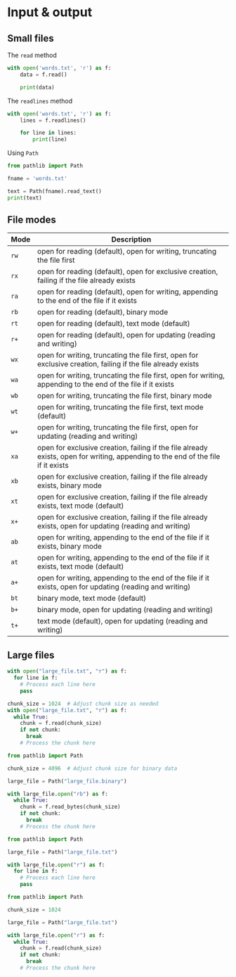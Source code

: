# Input & output

## Small files

The `read` method

```python
with open('words.txt', 'r') as f:
    data = f.read()

    print(data)
```

The `readlines` method

```python
with open('words.txt', 'r') as f:
    lines = f.readlines()

    for line in lines:
        print(line)
```

Using `Path`

```python
from pathlib import Path

fname = 'words.txt'

text = Path(fname).read_text()
print(text)
```

## File modes

| Mode | Description |
| --- | --- |
| `rw` | open for reading (default), open for writing, truncating the file first |
| `rx` | open for reading (default), open for exclusive creation, failing if the file already exists |
| `ra` | open for reading (default), open for writing, appending to the end of the file if it exists |
| `rb` | open for reading (default), binary mode |
| `rt` | open for reading (default), text mode (default) |
| `r+` | open for reading (default), open for updating (reading and writing) |
| `wx` | open for writing, truncating the file first, open for exclusive creation, failing if the file already exists |
| `wa` | open for writing, truncating the file first, open for writing, appending to the end of the file if it exists |
| `wb` | open for writing, truncating the file first, binary mode |
| `wt` | open for writing, truncating the file first, text mode (default) |
| `w+` | open for writing, truncating the file first, open for updating (reading and writing) |
| `xa` | open for exclusive creation, failing if the file already exists, open for writing, appending to the end of the file if it exists |
| `xb` | open for exclusive creation, failing if the file already exists, binary mode |
| `xt` | open for exclusive creation, failing if the file already exists, text mode (default) |
| `x+` | open for exclusive creation, failing if the file already exists, open for updating (reading and writing) |
| `ab` | open for writing, appending to the end of the file if it exists, binary mode |
| `at` | open for writing, appending to the end of the file if it exists, text mode (default) |
| `a+` | open for writing, appending to the end of the file if it exists, open for updating (reading and writing) |
| `bt` | binary mode, text mode (default) |
| `b+` | binary mode, open for updating (reading and writing) |
| `t+` | text mode (default), open for updating (reading and writing) |




## Large files

```python
with open("large_file.txt", "r") as f:
  for line in f:
    # Process each line here
    pass
```


```python
chunk_size = 1024  # Adjust chunk size as needed
with open("large_file.txt", "r") as f:
  while True:
    chunk = f.read(chunk_size)
    if not chunk:
      break
    # Process the chunk here
```

```python
from pathlib import Path

chunk_size = 4096  # Adjust chunk size for binary data

large_file = Path("large_file.binary")

with large_file.open("rb") as f:
  while True:
    chunk = f.read_bytes(chunk_size)
    if not chunk:
      break
    # Process the chunk here
```

```python
from pathlib import Path

large_file = Path("large_file.txt")

with large_file.open("r") as f:
  for line in f:
    # Process each line here
    pass
```

```python
from pathlib import Path

chunk_size = 1024

large_file = Path("large_file.txt")

with large_file.open("r") as f:
  while True:
    chunk = f.read(chunk_size)
    if not chunk:
      break
    # Process the chunk here
```
